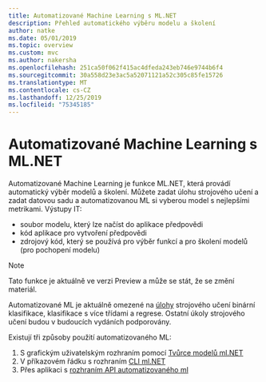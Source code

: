 ```yaml
---
title: Automatizované Machine Learning s ML.NET
description: Přehled automatického výběru modelu a školení
author: natke
ms.date: 05/01/2019
ms.topic: overview
ms.custom: mvc
ms.author: nakersha
ms.openlocfilehash: 251ca50f062f415ac4dfeda243eb746e9744b6f4
ms.sourcegitcommit: 30a558d23e3ac5a52071121a52c305c85fe15726
ms.translationtype: MT
ms.contentlocale: cs-CZ
ms.lasthandoff: 12/25/2019
ms.locfileid: "75345185"
---
```

# <a name="automated-machine-learning-with-mlnet"></a>Automatizované Machine Learning s ML.NET

Automatizované Machine Learning je funkce ML.NET, která provádí automatický výběr modelů a školení. Můžete zadat úlohu strojového učení a zadat datovou sadu a automatizovanou ML si vyberou model s nejlepšími metrikami. Výstupy IT:

- soubor modelu, který lze načíst do aplikace předpovědi
- kód aplikace pro vytvoření předpovědi
- zdrojový kód, který se používá pro výběr funkcí a pro školení modelů (pro pochopení modelu)

> [!NOTE]
> Tato funkce je aktuálně ve verzi Preview a může se stát, že se změní materiál.

Automatizované ML je aktuálně omezené na [úlohy](resources/tasks.md) strojového učení binární klasifikace, klasifikace s více třídami a regrese. Ostatní úkoly strojového učení budou v budoucích vydáních podporovány.

Existují tři způsoby použití automatizovaného ML:

1. S grafickým uživatelským rozhraním pomocí [Tvůrce modelů ml.NET](automate-training-with-model-builder.md)
1. V příkazovém řádku s rozhraním [CLI ml.NET](automate-training-with-cli.md)
1. Přes aplikaci s [rozhraním API automatizovaného ml](how-to-guides/how-to-use-the-automl-api.md)
